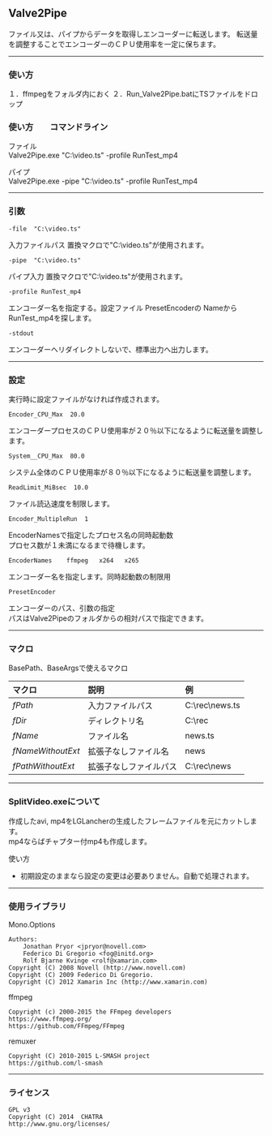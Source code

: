 ﻿
## Valve2Pipe

ファイル又は、パイプからデータを取得しエンコーダーに転送します。
転送量を調整することでエンコーダーのＣＰＵ使用率を一定に保ちます。



------------------------------------------------------------------
### 使い方
１．ffmpegをフォルダ内におく
２．Run_Valve2Pipe.batにTSファイルをドロップ  


### 使い方　　コマンドライン

ファイル  
Valve2Pipe.exe  "C:\video.ts"        -profile RunTest_mp4

パイプ  
Valve2Pipe.exe  -pipe "C:\video.ts"  -profile RunTest_mp4



------------------------------------------------------------------
### 引数

    -file  "C:\video.ts"
入力ファイルパス
置換マクロで"C:\video.ts"が使用されます。

    -pipe  "C:\video.ts"
パイプ入力
置換マクロで"C:\video.ts"が使用されます。


    -profile RunTest_mp4
エンコーダー名を指定する。設定ファイル PresetEncoderの Nameから RunTest_mp4を探します。


    -stdout
エンコーダーへリダイレクトしないで、標準出力へ出力します。



------------------------------------------------------------------
### 設定
実行時に設定ファイルがなければ作成されます。  

    Encoder_CPU_Max  20.0  
エンコーダープロセスのＣＰＵ使用率が２０％以下になるように転送量を調整します。  


    System__CPU_Max  80.0  
システム全体のＣＰＵ使用率が８０％以下になるように転送量を調整します。  


    ReadLimit_MiBsec  10.0  
ファイル読込速度を制限します。  


    Encoder_MultipleRun  1  
EncoderNamesで指定したプロセス名の同時起動数  
プロセス数が１未満になるまで待機します。

    EncoderNames    ffmpeg   x264   x265  
エンコーダー名を指定します。同時起動数の制限用  


    PresetEncoder  
エンコーダーのパス、引数の指定  
パスはValve2Pipeのフォルダからの相対パスで指定できます。  



-----------------------------------------------------------------
### マクロ

BasePath、BaseArgsで使えるマクロ  


|  マクロ            |  説明                        |  例              |
|:-------------------|:-----------------------------|:-----------------|
|  $fPath$           |  入力ファイルパス            |  C:\rec\news.ts  |
|  $fDir$            |  ディレクトリ名              |  C:\rec          |
|  $fName$           |  ファイル名                  |  news.ts         |
|  $fNameWithoutExt$ |  拡張子なしファイル名        |  news            |
|  $fPathWithoutExt$ |  拡張子なしファイルパス      |  C:\rec\news     |


------------------------------------------------------------------
### SplitVideo.exeについて

作成したavi, mp4をLGLancherの生成したフレームファイルを元にカットします。  
mp4ならばチャプター付mp4も作成します。 


使い方  
 
 - 初期設定のままなら設定の変更は必要ありません。自動で処理されます。  



------------------------------------------------------------------
### 使用ライブラリ

Mono.Options  

    Authors:  
        Jonathan Pryor <jpryor@novell.com>  
        Federico Di Gregorio <fog@initd.org>  
        Rolf Bjarne Kvinge <rolf@xamarin.com>  
    Copyright (C) 2008 Novell (http://www.novell.com)  
    Copyright (C) 2009 Federico Di Gregorio.  
    Copyright (C) 2012 Xamarin Inc (http://www.xamarin.com)  


ffmpeg  

    Copyright (c) 2000-2015 the FFmpeg developers  
    https://www.ffmpeg.org/  
    https://github.com/FFmpeg/FFmpeg  
 
 
remuxer  

    Copyright (C) 2010-2015 L-SMASH project  
    https://github.com/l-smash  
 
 
 
------------------------------------------------------------------
### ライセンス

    GPL v3
    Copyright (C) 2014  CHATRA
    http://www.gnu.org/licenses/




